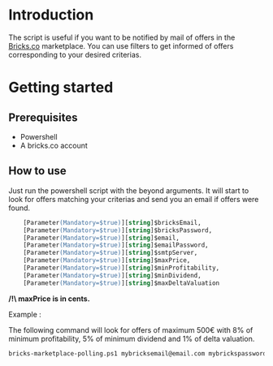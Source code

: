 # Introduction

The script is useful if you want to be notified by mail of offers in the [Bricks.co](https://www.bricks.co) marketplace. You can use filters to get informed of offers corresponding to your desired criterias.

# Getting started

## Prerequisites

- Powershell
- A bricks.co account

## How to use

Just run the powershell script with the beyond arguments. It will start to look for offers matching your criterias and send you an email if offers were found.

```ps
    [Parameter(Mandatory=$true)][string]$bricksEmail,
    [Parameter(Mandatory=$true)][string]$bricksPassword,
    [Parameter(Mandatory=$true)][string]$email,
    [Parameter(Mandatory=$true)][string]$emailPassword,
    [Parameter(Mandatory=$true)][string]$smtpServer,
    [Parameter(Mandatory=$true)][string]$maxPrice,
    [Parameter(Mandatory=$true)][string]$minProfitability,
    [Parameter(Mandatory=$true)][string]$minDividend,
    [Parameter(Mandatory=$true)][string]$maxDeltaValuation
```

**/!\ maxPrice is in cents.**

Example : 

The following command will look for offers of maximum 500€ with 8% of minimum profitability, 5% of minimum dividend and 1% of delta valuation.

```ps
bricks-marketplace-polling.ps1 mybricksemail@email.com mybrickspassword mypersonalemail mypersonalemailpassword smtp.office365.com 50000 8 5 1
```
